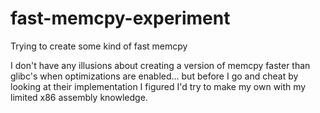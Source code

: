 fast-memcpy-experiment
======================

Trying to create some kind of fast memcpy

I don't have any illusions about creating a version of memcpy faster than glibc's when optimizations are enabled... but before I go and cheat by looking at their implementation I figured I'd try to make my own with my limited x86 assembly knowledge.
